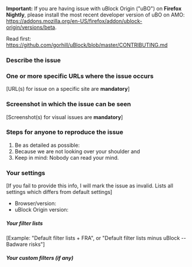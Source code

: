 **Important:** If you are having issue with uBlock Origin ("uBO") on **Firefox Nightly**, please install the most recent developer version of uBO on AMO: <https://addons.mozilla.org/en-US/firefox/addon/ublock-origin/versions/beta>.

Read first: <https://github.com/gorhill/uBlock/blob/master/CONTRIBUTING.md>

### Describe the issue


### One or more specific URLs where the issue occurs

[URL(s) for issue on a specific site are **mandatory**]

### Screenshot in which the issue can be seen

[Screenshot(s) for visual issues are **mandatory**]

### Steps for anyone to reproduce the issue

1. Be as detailed as possible:
1. Because we are not looking over your shoulder and
1. Keep in mind: Nobody can read your mind.

### Your settings

[If you fail to provide this info, I will mark the issue as invalid. Lists all settings which differs from default settings]

- Browser/version: 
- uBlock Origin version: 

##### Your filter lists

[Example: "Default filter lists + FRA", or "Default filter lists minus uBlock -- Badware risks"]

##### Your custom filters (if any)
